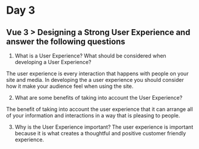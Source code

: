 # Day 3
## Vue 3 > Designing a Strong User Experience and answer the following questions

1. What is a User Experience? What should be considered when developing a User Experience?

The user experience is every interaction that happens with people on your site and media. In developing the a user experience you should consider how it make your audience feel when using the site.  

2. What are some benefits of taking into account the User Experience?

The benefit of taking into account the user experience that it can arrange all of your information and interactions in a way that is pleasing to people.

3. Why is the User Experience important?
The user experience is important because it is what creates a thoughtful and positive customer friendly experience.